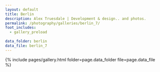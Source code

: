 ```yaml
---
layout: default
title: Berlin
description: Alex Truesdale | Development & design.. and photos.
permalink: /photography/galleries/berlin_7/
foot_includes:
  - gallery_preload
  
data_folder: berlin
data_file: berlin_7
---
```

{% include pages/gallery.html folder=page.data_folder file=page.data_file %}

